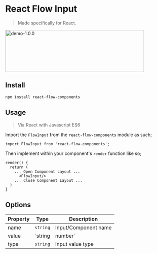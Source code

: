 # React Flow Input

> Made specifically for React.

<img src="https://thumbs.gfycat.com/KaleidoscopicQuarrelsomeIberianemeraldlizard-size_restricted.gif" width="438" height="132" alt="demo-1.0.0"/>

## Install

```
npm install react-flow-components
```

## Usage

> Via React with Javascript ES6

Import the `FlowInput` from the `react-flow-components` module as such;

```
import FlowInput from 'react-flow-components';
```

Then implement within your component's `render` function like so;

```
render() {
  return (
    ... Open Component Layout ...
      <FlowInput/>
    ... Close Component Layout ...
  )
}
```

## Options
| Property |       Type       |      Description     |
| -------- | :--------------: | -------------------- |
| name	   | `string`  		  | Input/Component name |
| value	   | `string|number`  | Initial input value  |
| type	   | `string`         | Input value type     |